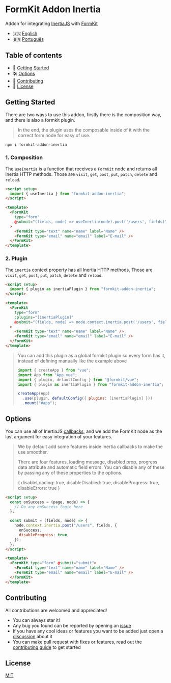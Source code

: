 # FormKit Addon Inertia

Addon for integrating [InertiaJS](https://inertiajs.com/) with [FormKit](https://formkit.com/)

- 🇺🇸 [English](./README.md)
- 🇧🇷 [Português](./README.pt_BR.md)

## Table of contents

- 🚀 [Getting Started](#getting-started)
- 🛠 [Options](#options)
- 👏 [Contributing](#contributing)
- 📝 [License](#license)

## Getting Started

There are two ways to use this addon, firstly there is the composition way, and there is also a formkit plugin.

> In the end, the plugin uses the composable inside of it with the correct form node for easy of use.

```bash
npm i formkit-addon-inertia
```

### 1. Composition

The `useInertia` is a function that receives a `FormKit` node and returns all Inertia HTTP methods.
Those are `visit`, `get`, `post`, `put`, `patch`, `delete` and `reload`.

```html
<script setup>
  import { useInertia } from "formkit-addon-inertia";
</script>

<template>
  <FormKit
    type="form"
    @submit="(fields, node) => useInertia(node).post('/users', fields)"
  >
    <FormKit type="text" name="name" label="Name" />
    <FormKit type="email" name="email" label="E-mail" />
  </FormKit>
</template>
```

### 2. Plugin

The `inertia` context property has all Inertia HTTP methods.
Those are `visit`, `get`, `post`, `put`, `patch`, `delete` and `reload`.

```html
<script setup>
  import { plugin as inertiaPlugin } from "formkit-addon-inertia";
</script>

<template>
  <FormKit
    type="form"
    :plugins="[inertiaPlugin]"
    @submit="(fields, node) => node.context.inertia.post('/users', fields)"
  >
    <FormKit type="text" name="name" label="Name" />
    <FormKit type="email" name="email" label="E-mail" />
  </FormKit>
</template>
```

> You can add this plugin as a global formkit plugin so every form has it, instead of defining manually like the example above
>
> ```js
> import { createApp } from "vue";
> import App from "App.vue";
> import { plugin, defaultConfig } from "@formkit/vue";
> import { plugin as inertiaPlugin } from "formkit-addon-inertia";
>
> createApp(App)
>   .use(plugin, defaultConfig({ plugins: [inertiaPlugin] }))
>   .mount("#app");
> ```

## Options

You can use all of InertiaJS [callbacks](https://inertiajs.com/manual-visits#event-callbacks), and we add the FormKit node as the last argument for easy integration of your features.

> We by default add some features inside Inertia callbacks to make the use smoother.
>
> There are four features, loading message, disabled prop, progress data attribute and automatic field errors.
> You can disable any of these by passing any of these properties to the options.
>
> { disableLoading: true, disableDisabled: true, disableProgress: true, disableErrors: true }

```html
<script setup>
  const onSuccess = (page, node) => {
    // Do any onSuccess logic here
  };

  const submit = (fields, node) => {
    node.context.inertia.post("/users", fields, {
      onSuccess,
      disableProgress: true,
    });
  };
</script>

<template>
  <FormKit type="form" @submit="submit">
    <FormKit type="text" name="name" label="Name" />
    <FormKit type="email" name="email" label="E-mail" />
  </FormKit>
</template>
```

## Contributing

All contributions are welcomed and appreciated!

- You can always star it!
- Any bug you found can be reported by opening an [issue](https://github.com/GustavoFenilli/formkit-addon-inertia/issues/new?assignees=GustavoFenilli&labels=bug)
- If you have any cool ideas or features you want to be added just open a [discussion](https://github.com/GustavoFenilli/formkit-addon-inertia/discussions/new?category=ideas) about it
- You can make pull request with fixes or features, read out the [contributing guide](./CONTRIBUTING.md) to get started

## License

[MIT](https://github.com/GustavoFenilli/formkit-addon-inertia/blob/main/LICENSE)
